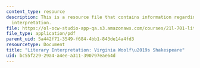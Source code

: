 ```yaml
---
content_type: resource
description: This is a resource file that contains information regarding literary
  interpretation.
file: https://ol-ocw-studio-app-qa.s3.amazonaws.com/courses/21l-701-literary-interpretation-virginia-woolfs-shakespeare-spring-2001/bc55f22929a4a4eea311390797eae64d_MIT21L_701S01_vwsh2001.pdf
file_type: application/pdf
parent_uid: 5a442f71-3549-f684-4bb1-843de14a4fd3
resourcetype: Document
title: "Literary Interpretation: Virginia Woolf\u2019s Shakespeare"
uid: bc55f229-29a4-a4ee-a311-390797eae64d
---
```

